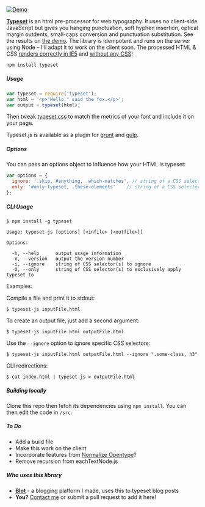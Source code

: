 [![Demo](http://i.imgur.com/adsiz94.gif)](https://blot.im/typeset)

**[Typeset](https://blot.im/typeset)** is an html pre-proces­sor for web ty­pog­ra­phy. It uses no client-side JavaScript but gives you hang­ing punc­tu­a­tion, soft hy­phen in­ser­tion, op­ti­cal mar­gin out­dents, small-caps con­ver­sion and punctuation substitution. See the results on [the demo](https://blot.im/typeset). The library is idempotent and runs on the server using Node – I'll adapt it to work on the client soon. The processed HTML & CSS  [renders correctly in IE5](http://i.imgur.com/vVGtD3V.png) and [without any CSS](http://i.imgur.com/ITM0bcG.png)!

```javascript
npm install typeset
```

##### Usage

```javascript
var typeset = require('typeset');
var html = '<p>"Hello," said the fox.</p>';
var output = typeset(html);
```

Then tweak [typeset.css](https://blot.im/typeset/demo/typeset.css) to match the metrics of your font and include it on your page.

Typeset.js is available as a plugin for [grunt](https://github.com/mobinni/grunt-typeset) and [gulp](https://github.com/lucasconstantino/gulp-typeset).

##### Options

You can pass an options object to influence how your HTML is typeset:

```javascript
var options = {
  ignore: '.skip, #anything, .which-matches', // string of a CSS selector to skip
  only: '#only-typeset, .these-elements'    // string of a CSS selector to only apply typeset
};
```

##### CLI Usage

```
$ npm install -g typeset
```

```
Usage: typeset-js [options] [<infile> [<outfile>]]

Options:

  -h, --help      output usage information
  -V, --version   output the version number
  -i, --ignore    string of CSS selector(s) to ignore
  -O, --only      string of CSS selector(s) to exclusively apply typeset to
```

Examples:

Compile a file and print it to stdout:

```
$ typeset-js inputFile.html
```

To create an output file, just add a second argument:

```
$ typeset-js inputFile.html outputFile.html
```

Use the `--ignore` option to ignore specific CSS selectors:

```
$ typeset-js inputFile.html outputFile.html --ignore ".some-class, h3"
```

CLI redirections:

```
$ cat index.html | typeset-js > outputFile.html
```

##### Building locally

Clone this repo then fetch its dependencies using ```npm install```. You can then edit the code in ```/src```.

##### To Do
* Add a build file
* Make this work on the client
* Incorporate features from [Normalize Opentype](http://kennethormandy.com/journal/normalize-opentype-css)?
* Remove recursion from eachTextNode.js

##### Who uses this library

* [**Blot**](https://blot.im/) - a blogging platform I made, uses this to typeset blog posts
* **You?** [Contact me](mailto:dmerfield@gmail.com) or submit a pull request to add it here!
